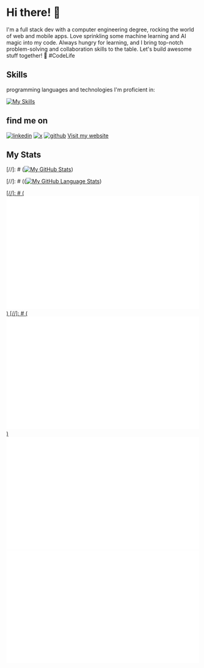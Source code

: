 # Hi there! 👋

I'm a full stack dev with a computer engineering degree, rocking the world of web and mobile apps. Love sprinkling some machine learning and AI magic into my code. Always hungry for learning, and I bring top-notch problem-solving and collaboration skills to the table. Let's build awesome stuff together! 🚀 #CodeLife

## Skills

programming languages and technologies I'm proficient in:

[![My Skills](https://skills.thijs.gg/icons?i=js,html,css,ts,bootstrap,nodejs,express,react,nextjs,tailwind,redux,postman,mysql,nestjs,cpp,cs,py,java,unity,git,firebase,gcp,docker)](https://skills.thijs.gg)


## find me on

 [![linkedin](https://skills.thijs.gg/icons?i=linkedin)](https://www.linkedin.com/in/danielmesfin)
 [![x](https://skills.thijs.gg/icons?i=twitter)](https://twitter.com/DanielM63043720)
 [![github](https://skills.thijs.gg/icons?i=github)](https://github.com/danmesfin)
 [Visit my website](https://danielmesfin.com)

## My Stats

[//]: # ([![My GitHub Stats](https://github-readme-stats.vercel.app/api/?username=danmesfin&count_private=true&theme=tokyonight&showicons=true)]())

[//]: # (([![My GitHub Language Stats](https://github-readme-stats.vercel.app/api/top-langs/?username=danmesfin&langs_count=5&theme=tokyonight)]())

<a href="https://github.com/danmesfin/github-stats">
[//]: # (<img src="https://github.com/danmesfin/github-stats/blob/master/generated/overview.svg#gh-dark-mode-only" />)
[//]: # (<img src="https://github.com/danmesfin/github-stats/blob/master/generated/languages.svg#gh-dark-mode-only" />)
<img src="https://github.com/danmesfin/github-stats/blob/master/generated/overview.svg#gh-light-mode-only" />
<img src="https://github.com/danmesfin/github-stats/blob/master/generated/languages.svg#gh-light-mode-only" />
</a>
